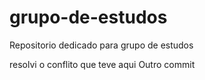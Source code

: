 # grupo-de-estudos
Repositorio dedicado para grupo de estudos


resolvi o conflito que teve aqui
Outro commit

